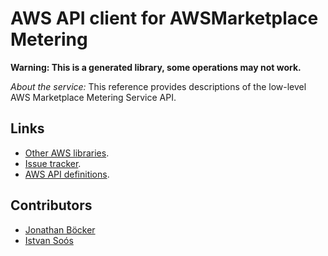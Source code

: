 # AWS API client for AWSMarketplace Metering

**Warning: This is a generated library, some operations may not work.**

*About the service:*
This reference provides descriptions of the low-level AWS Marketplace
Metering Service API.

## Links

- [Other AWS libraries](https://github.com/agilord/aws_client/tree/master/generated).
- [Issue tracker](https://github.com/agilord/aws_client/issues).
- [AWS API definitions](https://github.com/aws/aws-sdk-js/tree/master/apis).

## Contributors

- [Jonathan Böcker](https://github.com/Schwusch)
- [Istvan Soós](https://github.com/isoos)

